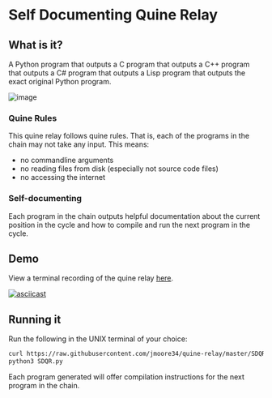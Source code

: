 # Self Documenting Quine Relay

## What is it?

A Python program that outputs a C program that outputs a C++ program that outputs a C# program that outputs a Lisp program that outputs the exact original Python program.

![image](https://user-images.githubusercontent.com/1783464/158307466-61222fa7-7e29-409d-a73a-8f61ca26226b.png)

### Quine Rules

This quine relay follows quine rules. That is, each of the programs in the chain may not take any input. This means:

* no commandline arguments
* no reading files from disk (especially not source code files)
* no accessing the internet

### Self-documenting

Each program in the chain outputs helpful documentation about the current position in the cycle and how to compile and run the next program in the cycle.

## Demo

View a terminal recording of the quine relay [here](https://bit.ly/quinerelay).

[![asciicast](https://asciinema.org/a/361022.svg)](https://asciinema.org/a/361022)

## Running it

Run the following in the UNIX terminal of your choice:
```bash
curl https://raw.githubusercontent.com/jmoore34/quine-relay/master/SDQR.py
python3 SDQR.py
```
Each program generated will offer
compilation instructions for the next program in the chain.
